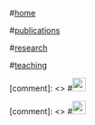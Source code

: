 
#[home](index.html)

#[publications](publications.html)

#[research](research.html)

#[teaching](teaching.html)

[comment]: <> #[<img src="github.png" width="24">](https://github.com/jtamir)

[comment]: <> #[<img src="ghat.png" width="24">](https://scholar.google.com/citations?user=F_6aatkAAAAJ&hl=en)

